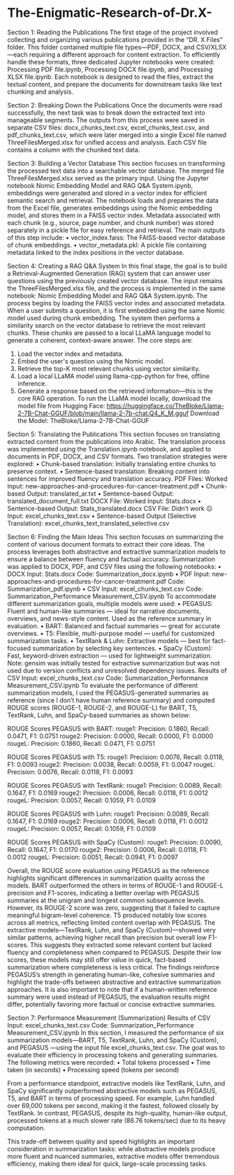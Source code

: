 # The-Enigmatic-Research-of-Dr.X-
Section 1: Reading the Publications
The first stage of the project involved collecting and organizing various publications provided in the “DR. X Files” folder. This folder contained multiple file types—PDF, DOCX, and CSV/XLSX—each requiring a different approach for content extraction. To efficiently handle these formats, three dedicated Jupyter notebooks were created: Processing PDF file.ipynb, Processing DOCX file.ipynb, and Processing XLSX file.ipynb. Each notebook is designed to read the files, extract the textual content, and prepare the documents for downstream tasks like text chunking and analysis.

Section 2: Breaking Down the Publications
Once the documents were read successfully, the next task was to break down the extracted text into manageable segments. The outputs from this process were saved in separate CSV files: docx_chunks_text.csv, excel_chunks_text.csv, and pdf_chunks_text.csv, which were later merged into a single Excel file named ThreeFilesMerged.xlsx for unified access and analysis. Each CSV file contains a column with the chunked text data.

Section 3: Building a Vector Database
This section focuses on transforming the processed text data into a searchable vector database. The merged file ThreeFilesMerged.xlsx served as the primary input. Using the Jupyter notebook Nomic Embedding Model and RAG Q&A System.ipynb, embeddings were generated and stored in a vector index for efficient semantic search and retrieval.
The notebook loads and prepares the data from the Excel file, generates embeddings using the Nomic embedding model, and stores them in a FAISS vector index. Metadata associated with each chunk (e.g., source, page number, and chunk number) was stored separately in a pickle file for easy reference and retrieval.
The main outputs of this step include:
•	vector_index.faiss: The FAISS-based vector database of chunk embeddings.
•	vector_metadata.pkl: A pickle file containing metadata linked to the index positions in the vector database.

Section 4: Creating a RAG Q&A System
In this final stage, the goal is to build a Retrieval-Augmented Generation (RAG) system that can answer user questions using the previously created vector database. The input remains the ThreeFilesMerged.xlsx file, and the process is implemented in the same notebook: Nomic Embedding Model and RAG Q&A System.ipynb.
The process begins by loading the FAISS vector index and associated metadata. When a user submits a question, it is first embedded using the same Nomic model used during chunk embedding. The system then performs a similarity search on the vector database to retrieve the most relevant chunks. These chunks are passed to a local LLaMA language model to generate a coherent, context-aware answer.
The core steps are:
1.	Load the vector index and metadata.
2.	Embed the user's question using the Nomic model.
3.	Retrieve the top-K most relevant chunks using vector similarity.
4.	Load a local LLaMA model using llama-cpp-python for free, offline inference.
5.	Generate a response based on the retrieved information—this is the core RAG operation.
To run the LLaMA model locally, download the model file from Hugging Face:
https://huggingface.co/TheBloke/Llama-2-7B-Chat-GGUF/blob/main/llama-2-7b-chat.Q4_K_M.gguf
Download the Model: TheBloke/Llama-2-7B-Chat-GGUF 

Section 5: Translating the Publications
This section focuses on translating extracted content from the publications into Arabic. The translation process was implemented using the Translation.ipynb notebook, and applied to documents in PDF, DOCX, and CSV formats.
Two translation strategies were explored:
•	Chunk-based translation: Initially translating entire chunks to preserve context.
•	Sentence-based translation: Breaking content into sentences for improved fluency and translation accuracy.
PDF Files: Worked 
Input: new-approaches-and-procedures-for-cancer-treatment.pdf
•	Chunk-based Output: translated_ar.txt
•	Sentence-based Output: translated_document_full.txt
 DOCX File: Worked
Input: Stats.docx
•	Sentence-based Output: Stats_translated.docx
CSV File: Didn’t work ☹ 
Input: excel_chunks_text.csv
•	Sentence-based Output (Selective Translation): excel_chunks_text_translated_selective.csv

Section 6: Finding the Main Ideas
This section focuses on summarizing the content of various document formats to extract their core ideas. The process leverages both abstractive and extractive summarization models to ensure a balance between fluency and factual accuracy. Summarization was applied to DOCX, PDF, and CSV files using the following notebooks:
•	DOCX Input: Stats.docx
Code: Summarization_docx.ipynb
•	PDF Input: new-approaches-and-procedures-for-cancer-treatment.pdf
Code: Summarization_pdf.ipynb
•	CSV Input: excel_chunks_text.csv
Code: Summarization_Performance Measurement_CSV.ipynb
To accommodate different summarization goals, multiple models were used:
•	PEGASUS: Fluent and human-like summaries — ideal for narrative documents, overviews, and news-style content. Used as the reference summary in evaluation.
•	BART: Balanced and factual summaries — great for accurate overviews.
•	T5: Flexible, multi-purpose model — useful for customized summarization tasks.
•	TextRank & Luhn: Extractive models — best for fact-focused summarization by selecting key sentences.
•	SpaCy (Custom): Fast, keyword-driven extraction — used for lightweight summarization.
Note:
gensim was initially tested for extractive summarization but was not used due to version conflicts and unresolved dependency issues.
Results of CSV Input: excel_chunks_text.csv
Code: Summarization_Performance Measurement_CSV.ipynb
To evaluate the performance of different summarization models, I used the PEGASUS-generated summaries as reference (since I don’t have human reference summary) and computed ROUGE scores (ROUGE-1, ROUGE-2, and ROUGE-L) for BART, T5, TextRank, Luhn, and SpaCy-based summaries as shown below: 

ROUGE Scores PEGASUS with BART:
rouge1: Precision: 0.1860, Recall: 0.0471, F1: 0.0751
rouge2: Precision: 0.0000, Recall: 0.0000, F1: 0.0000
rougeL: Precision: 0.1860, Recall: 0.0471, F1: 0.0751

ROUGE Scores PEGASUS with T5:
rouge1: Precision: 0.0076, Recall: 0.0118, F1: 0.0093
rouge2: Precision: 0.0038, Recall: 0.0059, F1: 0.0047
rougeL: Precision: 0.0076, Recall: 0.0118, F1: 0.0093

ROUGE Scores PEGASUS with TextRank:
rouge1: Precision: 0.0089, Recall: 0.1647, F1: 0.0169
rouge2: Precision: 0.0006, Recall: 0.0118, F1: 0.0012
rougeL: Precision: 0.0057, Recall: 0.1059, F1: 0.0109

ROUGE Scores PEGASUS with Luhn:
rouge1: Precision: 0.0089, Recall: 0.1647, F1: 0.0169
rouge2: Precision: 0.0006, Recall: 0.0118, F1: 0.0012
rougeL: Precision: 0.0057, Recall: 0.1059, F1: 0.0109

ROUGE Scores PEGASUS with SpaCy (Custom):
rouge1: Precision: 0.0090, Recall: 0.1647, F1: 0.0170
rouge2: Precision: 0.0006, Recall: 0.0118, F1: 0.0012
rougeL: Precision: 0.0051, Recall: 0.0941, F1: 0.0097

Overall, the ROUGE score evaluation using PEGASUS as the reference highlights significant differences in summarization quality across the models. BART outperformed the others in terms of ROUGE-1 and ROUGE-L precision and F1-scores, indicating a better overlap with PEGASUS summaries at the unigram and longest common subsequence levels. However, its ROUGE-2 score was zero, suggesting that it failed to capture meaningful bigram-level coherence. T5 produced notably low scores across all metrics, reflecting limited content overlap with PEGASUS. The extractive models—TextRank, Luhn, and SpaCy (Custom)—showed very similar patterns, achieving higher recall than precision but overall low F1-scores. This suggests they extracted some relevant content but lacked fluency and completeness when compared to PEGASUS. Despite their low scores, these models may still offer value in quick, fact-based summarization where completeness is less critical. The findings reinforce PEGASUS’s strength in generating human-like, cohesive summaries and highlight the trade-offs between abstractive and extractive summarization approaches. It is also important to note that if a human-written reference summary were used instead of PEGASUS, the evaluation results might differ, potentially favoring more factual or concise extractive summaries.


Section 7: Performance Measurement (Summarization) 
Results of CSV Input: excel_chunks_text.csv
Code: Summarization_Performance Measurement_CSV.ipynb
In this section, I measured the performance of six summarization models—BART, T5, TextRank, Luhn, and SpaCy (Custom), and PEGASUS —using the input file excel_chunks_text.csv. The goal was to evaluate their efficiency in processing tokens and generating summaries.
The following metrics were recorded:
•	Total tokens processed
•	Time taken (in seconds)
•	Processing speed (tokens per second)

From a performance standpoint, extractive models like TextRank, Luhn, and SpaCy significantly outperformed abstractive models such as PEGASUS, T5, and BART in terms of processing speed. For example, Luhn handled over 69,000 tokens per second, making it the fastest, followed closely by TextRank. In contrast, PEGASUS, despite its high-quality, human-like output, processed tokens at a much slower rate (86.76 tokens/sec) due to its heavy computation.

This trade-off between quality and speed highlights an important consideration in summarization tasks: while abstractive models produce more fluent and nuanced summaries, extractive models offer tremendous efficiency, making them ideal for quick, large-scale processing tasks.
